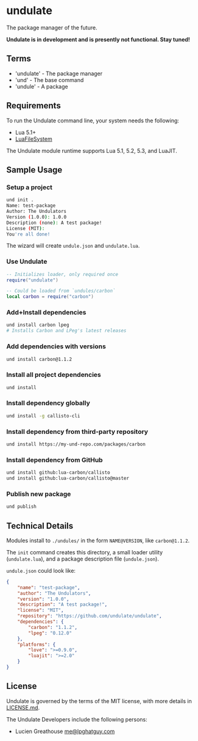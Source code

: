 # undulate
The package manager of the future.

**Undulate is in development and is presently not functional. Stay tuned!**

## Terms
- 'undulate' - The package manager
- 'und' - The base command
- 'undule' - A package

## Requirements
To run the Undulate command line, your system needs the following:
- Lua 5.1+
- [LuaFileSystem](https://keplerproject.github.io/luafilesystem/)

The Undulate module runtime supports Lua 5.1, 5.2, 5.3, and LuaJIT.

## Sample Usage

### Setup a project
```bash
und init .
Name: test-package
Author: The Undulators
Version (1.0.0): 1.0.0
Description (none): A test package!
License (MIT): 
You're all done!
```

The wizard will create `undule.json` and `undulate.lua`.

### Use Undulate
```lua
-- Initializes loader, only required once
require("undulate")

-- Could be loaded from `undules/carbon`
local carbon = require("carbon")
```

### Add+Install dependencies
```bash
und install carbon lpeg
# Installs Carbon and LPeg's latest releases
```

### Add dependencies with versions
```bash
und install carbon@1.1.2
```

### Install all project dependencies
```bash
und install
```

### Install dependency globally
```bash
und install -g callisto-cli
```

### Install dependency from third-party repository
```bash
und install https://my-und-repo.com/packages/carbon
```

### Install dependency from GitHub
```bash
und install github:lua-carbon/callisto
und install github:lua-carbon/callisto@master
```

### Publish new package
```bash
und publish
```

## Technical Details
Modules install to `./undules/` in the form `NAME@VERSION`, like `carbon@1.1.2`.

The `init` command creates this directory, a small loader utility (`undulate.lua`), and a package description file (`undule.json`).

`undule.json` could look like:
```json
{
	"name": "test-package",
	"author": "The Undulators",
	"version": "1.0.0",
	"description": "A test package!",
	"license": "MIT",
	"repository": "https://github.com/undulate/undulate",
	"dependencies": {
		"carbon": "1.1.2",
		"lpeg": "0.12.0"
	},
	"platforms": {
		"love": ">=0.9.0",
		"luajit": ">=2.0"
	}
}
```

## License
Undulate is governed by the terms of the MIT license, with more details in [LICENSE.md](LICENSE.md).

The Undulate Developers include the following persons:
- Lucien Greathouse <me@lpghatguy.com>